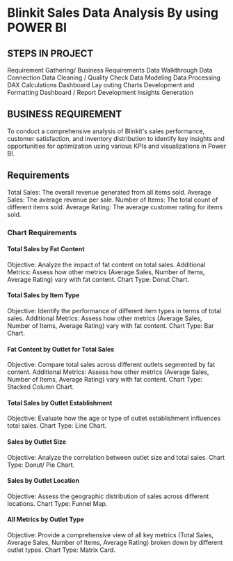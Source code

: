 # Blinkit Sales Data Analysis By using POWER BI

## STEPS IN PROJECT

Requirement Gathering/ Business Requirements
Data Walkthrough
Data Connection
Data Cleaning / Quality Check
Data Modeling
Data Processing
DAX Calculations
Dashboard Lay outing
Charts Development and Formatting
Dashboard / Report Development Insights Generation

## BUSINESS REQUIREMENT

To conduct a comprehensive analysis of Blinkit's sales performance, customer satisfaction, and inventory distribution to identify key insights and opportunities for optimization using various KPIs and visualizations in Power BI.

## Requirements

Total Sales: The overall revenue generated from all items sold.
Average Sales: The average revenue per sale.
Number of Items: The total count of different items sold.
Average Rating: The average customer rating for items sold.

### Chart Requirements

#### Total Sales by Fat Content

Objective: Analyze the impact of fat content on total sales.
Additional Metrics: Assess how other metrics (Average Sales, Number of Items, Average Rating) vary with fat content.
Chart Type: Donut Chart.

#### Total Sales by Item Type

Objective: Identify the performance of different item types in terms of total sales.
Additional Metrics: Assess how other metrics (Average Sales, Number of Items, Average Rating) vary with fat content.
Chart Type: Bar Chart.

#### Fat Content by Outlet for Total Sales

Objective: Compare total sales across different outlets segmented by fat content.
Additional Metrics: Assess how other metrics (Average Sales, Number of Items, Average Rating) vary with fat content.
Chart Type: Stacked Column Chart.

#### Total Sales by Outlet Establishment

Objective: Evaluate how the age or type of outlet establishment influences total sales.
Chart Type: Line Chart.

#### Sales by Outlet Size

Objective: Analyze the correlation between outlet size and total sales.
Chart Type: Donut/ Pie Chart.

#### Sales by Outlet Location

Objective: Assess the geographic distribution of sales across different locations.
Chart Type: Funnel Map.

#### All Metrics by Outlet Type

Objective: Provide a comprehensive view of all key metrics (Total Sales, Average Sales, Number of Items, Average Rating) broken down by different outlet types.
Chart Type: Matrix Card.

